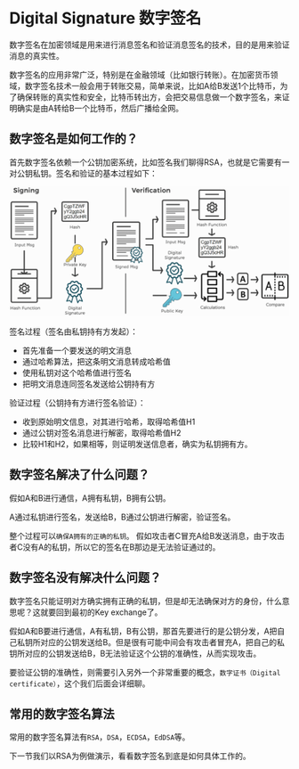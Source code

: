 # Digital Signature 数字签名

数字签名在加密领域是用来进行消息签名和验证消息签名的技术，目的是用来验证消息的真实性。

数字签名的应用非常广泛，特别是在金融领域（比如银行转账）。在加密货币领域，数字签名技术一般会用于转账交易，简单来说，比如A给B发送1个比特币，为了确保转账的真实性和安全，比特币转出方，会把交易信息做一个数字签名，来证明确实是由A转给B一个比特币，然后广播给全网。


## 数字签名是如何工作的？

首先数字签名依赖一个公钥加密系统，比如签名我们聊得RSA，也就是它需要有一对公钥私钥。签名和验证的基本过程如下：

![mkdocs](../img/rsa-signatures.png)


签名过程（签名由私钥持有方发起）：

- 首先准备一个要发送的明文消息
- 通过哈希算法，把这条明文消息转成哈希值
- 使用私钥对这个哈希值进行签名
- 把明文消息连同签名发送给公钥持有方

验证过程（公钥持有方进行签名验证）：

- 收到原始明文信息，对其进行哈希，取得哈希值H1
- 通过公钥对签名消息进行解密，取得哈希值H2
- 比较H1和H2，如果相等，则证明发送信息者，确实为私钥拥有方。


## 数字签名解决了什么问题？


假如A和B进行通信，A拥有私钥，B拥有公钥。

A通过私钥进行签名，发送给B，B通过公钥进行解密，验证签名。

整个过程可以`确保A拥有的正确的私钥`。 假如攻击者C冒充A给B发送消息，由于攻击者C没有A的私钥，所以它的签名在B那边是无法验证通过的。

## 数字签名没有解决什么问题？

数字签名只能证明对方确实拥有正确的私钥，但是却无法确保对方的身份，什么意思呢？这就要回到最初的Key exchange了。

假如A和B要进行通信，A有私钥，B有公钥，那首先要进行的是公钥分发，A把自己私钥所对应的公钥发送给B。但是很有可能中间会有攻击者冒充A，把自己的私钥所对应的公钥发送给B，B无法验证这个公钥的准确性，从而实现攻击。

要验证公钥的准确性，则需要引入另外一个非常重要的概念，`数字证书（Digital certificate）`，这个我们后面会详细聊。

## 常用的数字签名算法

常用的数字签名算法有`RSA`，`DSA`，`ECDSA`，`EdDSA`等。

下一节我们以RSA为例做演示，看看数字签名到底是如何具体工作的。
